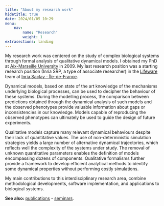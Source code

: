 ```yaml
---
title: "About my research work"
hidetitle: true
date: 2024/01/05 10:29
menu: 
    nav:
        name: "Research"
        weight: 1
extrasections: landing
---
```



My research work was centered on the study of complex biological systems
through formal analysis of qualitative dynamical models.
I obtained my PhD at [Aix-Marseille University](https://www.univ-amu.fr/) in 2009.
My last research position was a starting research position (Inria SRP, a type of associate researcher)
in the [Lifeware](http://lifeware.inria.fr/) team
at [Inria Saclay - Île-de-France](https://www.inria.fr/fr/centre-inria-saclay-ile-de-france).


Dynamical models, based on state of the art knowledge of the mechanisms underlying
biological processes, can be used to decipher the behaviour of these systems.
During the modelling process, the comparison between predictions obtained through
the dynamical analysis of such models and the observed phenotypes provide valuable
information about gaps or inconsistencies in our knowledge.
Models capable of reproducing the observed phenotypes can ultimately be used
to guide the design of future experiments.

Qualitative models capture many relevant dynamical behaviours despite their lack
of quantitative values. The use of non-deterministic simulation strategies yields
a large number of alternative dynamical trajectories, which reflects well the
complexity of the systems under study. The removal of unknown quantitative parameters
enables the definition of models encompassing dozens of components. Qualitative
formalisms further provide a framework to develop efficient analytical methods
to identify some dynamical properties without performing costly simulations.

My main contributions to this interdisciplinary research area, combine methodological
developments, software implementation, and applications to biological systems.


**See also:** 
[publications](publications) - 
[seminars](seminars).



